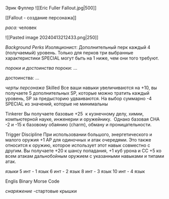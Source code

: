 Эрик Фуллер
![[Eric Fuller Fallout.jpg|500]]

[[Fallout - создание персонажа]]

*раса:* 
человек

![[Pasted image 20240413212433.png|250]]

*Background Perks*
Изоляционист: 
Дополнительный перк каждый 4 (получаемый) уровень. 
Только для перков три выбранные характеристики SPECIAL могут быть на 1 ниже, 
чем они того требуют.

*пороки и достоинства*
пороки:
...

достоинства:
...

*черты персонажа*
Skilled
Все ваши навыки увеличиваются на +10, вы получаете 5 дополнительных SP, 
которые можно тратить каждый уровень, SP за предысторию удваиваются. 
На выбор суммарно -4 SPECIAL из значений, которые не минимальны

Tinkerer
Вы получаете базовые +25 
к кузнечному делу, химии, компьютерной науке, инженерии и оружейнику. 
Однако базовая CHA -2 и -15 к базовому обаянию (charm), обману и проницательности.

Trigger Discipline
При использовании большого, энергетического и малого оружия +1 AP для одиночных и атак очередями.
Это также относится к оружию, которое использует этот навык совместно с другим.
Вы получаете +20 к шансу попадания, +1 куб урона и CC +5 
ко всем атакам дальнобойным оружием с указанными навыками и типами атак.

*языки*
5 инт - 1 язык
6 инт - 2 язык
8 инт - 3 язык
10 инт - 4 язык

Englis
Binary
Morse Code

*снаряжение*
-стартовые крышки
